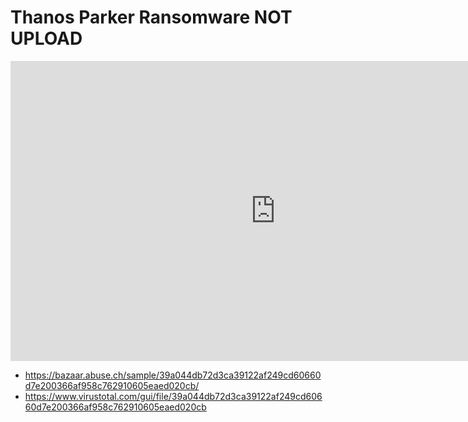 # Thanos Parker Ransomware NOT UPLOAD

<iframe width="848" height="480" src="https://www.youtube.com/embed/" title="YouTube video player" frameborder="0" allow="accelerometer; autoplay; clipboard-write; encrypted-media; gyroscope; picture-in-picture" allowfullscreen></iframe>


* https://bazaar.abuse.ch/sample/39a044db72d3ca39122af249cd60660d7e200366af958c762910605eaed020cb/
* https://www.virustotal.com/gui/file/39a044db72d3ca39122af249cd60660d7e200366af958c762910605eaed020cb

